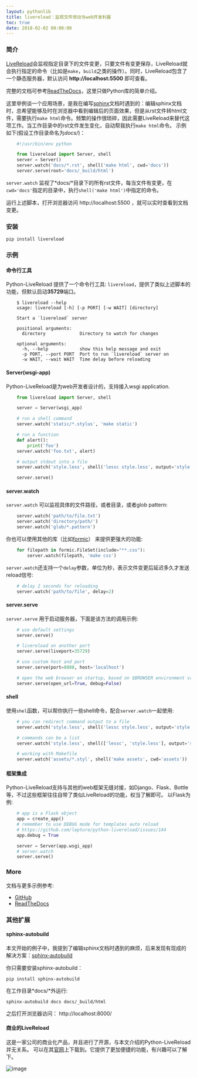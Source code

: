 ```yaml
---
layout: pythonlib
title: livereload：监视文件改动与web开发利器
toc: true
date: 2018-02-02 00:00:00
---
```


### 简介

[LiveReload][github]会监视指定目录下的文件变更，只要文件有变更保存，LiveReload就会执行指定的命令（比如是`make`，`build`之类的操作）。同时，LiveReload包含了一个静态服务器，默认访问 **http://localhost:5500** 即可查看。

完整的文档可参考[ReadTheDocs][readthedocs]，这里只做Python库的简单介绍。

这里举例谈一个应用场景，是我在编写[sphinx][sphinx]文档时遇到的：编辑sphinx文档时，总希望能够及时在浏览器中看到编辑后的页面效果，但是从rst文件转html文件，需要执行`make html`命令。频繁的操作很琐碎，因此需要LiveReload来替代这项工作。当工作目录中的rst文件发生变化，自动帮我执行`make html`命令。
示例如下(假设工作目录命名为*docs/*)：

``` python
    #!/usr/bin/env python

    from livereload import Server, shell
    server = Server()
    server.watch('docs/*.rst', shell('make html', cwd='docs'))
    server.serve(root='docs/_build/html')
```

`server.watch` 监视了*docs/*目录下的所有rst文件，每当文件有变更，在`cwd='docs'`指定的目录中，执行`shell('make html')`中指定的命令。

运行上述脚本，打开浏览器访问 http://localhost:5500 ，就可以实时查看到文档变更。


### 安装

    pip install livereload


### 示例

#### 命令行工具

Python-LiveReload 提供了一个命令行工具: `livereload`，提供了类似上述脚本的功能，但默认启动**35729**端口。

``` shell
    $ livereload --help
    usage: livereload [-h] [-p PORT] [-w WAIT] [directory]

    Start a `livereload` server

    positional arguments:
      directory             Directory to watch for changes

    optional arguments:
      -h, --help            show this help message and exit
      -p PORT, --port PORT  Port to run `livereload` server on
      -w WAIT, --wait WAIT  Time delay before reloading
```

#### Server(wsgi-app)

Python-LiveReload是为web开发者设计的，支持接入wsgi application.

``` python
    from livereload import Server, shell

    server = Server(wsgi_app)

    # run a shell command
    server.watch('static/*.stylus', 'make static')

    # run a function
    def alert():
        print('foo')
    server.watch('foo.txt', alert)

    # output stdout into a file
    server.watch('style.less', shell('lessc style.less', output='style.css'))

    server.serve()
```

#### server.watch

``server.watch`` 可以监视具体的文件路径，或者目录，或者glob pattern:

``` python
    server.watch('path/to/file.txt')
    server.watch('directory/path/')
    server.watch('glob/*.pattern')
```

你也可以使用其他的库（比如[formic][formic]） 来提供更强大的功能:

``` python
    for filepath in formic.FileSet(include="**.css"):
        server.watch(filepath, 'make css')
```

``server.watch``还支持一个`delay`参数，单位为秒，表示文件变更后延迟多久才发送reload信号:

``` python
    # delay 2 seconds for reloading
    server.watch('path/to/file', delay=2)
```


#### server.serve

``server.serve`` 用于启动服务器，下面是该方法的调用示例:

``` python
    # use default settings
    server.serve()

    # livereload on another port
    server.serve(liveport=35729)

    # use custom host and port
    server.serve(port=8080, host='localhost')

    # open the web browser on startup, based on $BROWSER environment variable
    server.serve(open_url=True, debug=False)
```


#### shell

使用``shel``函数，可以帮你执行一些shell命令，配合``server.watch``一起使用:

``` python
    # you can redirect command output to a file
    server.watch('style.less', shell('lessc style.less', output='style.css'))

    # commands can be a list
    server.watch('style.less', shell(['lessc', 'style.less'], output='style.css'))

    # working with Makefile
    server.watch('assets/*.styl', shell('make assets', cwd='assets'))
```


#### 框架集成

Python-LiveReload支持与其他的web框架无缝对接，如Django、Flask、Bottle等，不过这些框架往往自带了类似LiveReload的功能，权当了解即可。
以Flask为例:

``` python
    # app is a Flask object
    app = create_app()
    # remember to use DEBUG mode for templates auto reload
    # https://github.com/lepture/python-livereload/issues/144
    app.debug = True

    server = Server(app.wsgi_app)
    # server.watch
    server.serve()
```


### More

文档与更多示例参考:
* [GitHub][github]
* [ReadTheDocs][readthedocs]


### 其他扩展

#### sphinx-autobuild

本文开始的例子中，我提到了编辑sphinx文档时遇到的麻烦，后来发现有现成的解决方案：[sphinx-autobuild][sphinx-autobuild]

你只需要安装sphinx-autobuild：

    pip install sphinx-autobuild

在工作目录*docs/*外运行:

    sphinx-autobuild docs docs/_build/html

之后打开浏览器访问： http://localhost:8000/

#### 商业的LiveReload

这是一家公司的商业化产品，并且进行了开源，与本文介绍的Python-LiveReload并无关系。
可以在其[官网](http://livereload.com/)上下载到。它提供了更加便捷的功能，有兴趣可以了解下。

![image](http://static2.extremevision.com.cn/blogimage/livereload.png)


[github]: https://github.com/lepture/python-livereload
[readthedocs]: https://livereload.readthedocs.io/en/latest/
[sphinx]: http://www.sphinx-doc.org/
[sphinx-autobuild]: https://pypi.org/project/sphinx-autobuild/

[formic]: ./formic.html
